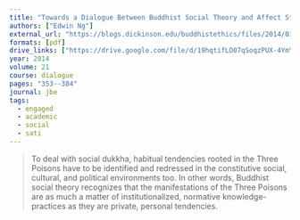 ```yaml
---
title: "Towards a Dialogue Between Buddhist Social Theory and Affect Studies on the Ethico-Political Significance of Mindfulness"
authors: ["Edwin Ng"]
external_url: "https://blogs.dickinson.edu/buddhistethics/files/2014/01/Ng-BuddhistSocialTheory-final.pdf"
formats: [pdf]
drive_links: ["https://drive.google.com/file/d/19hqtifLO07qSoqzPUX-4YmYdM81Zq6-K/view?usp=drivesdk"]
year: 2014
volume: 21
course: dialogue
pages: "353--384"
journal: jbe
tags:
  - engaged
  - academic
  - social
  - sati
---
```


>  To deal with social dukkha, habitual tendencies rooted in the Three Poisons have to be identified and redressed in the constitutive social, cultural, and political environments too. In other words, Buddhist social theory recognizes that the manifestations of the Three Poisons are as much a matter of institutionalized, normative knowledge-practices as they are private, personal tendencies. 

